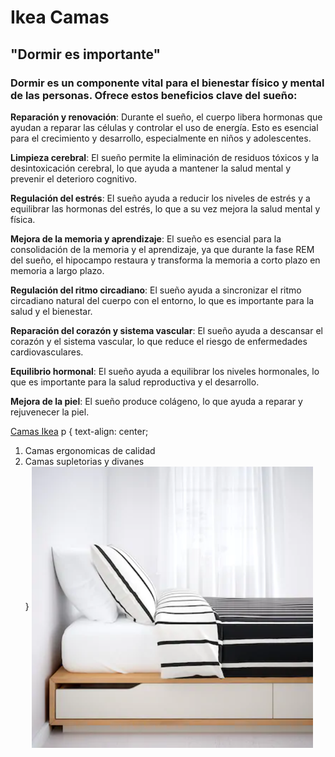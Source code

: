 # Ikea Camas
## "Dormir es importante"
### Dormir es un componente vital para el bienestar físico y mental de las personas. Ofrece estos beneficios clave del sueño:

**Reparación y renovación**: Durante el sueño, el cuerpo libera hormonas que ayudan a reparar las células y controlar el uso de energía. Esto es esencial para el crecimiento y desarrollo, especialmente en niños y adolescentes.

**Limpieza cerebral**: El sueño permite la eliminación de residuos tóxicos y la desintoxicación cerebral, lo que ayuda a mantener la salud mental y prevenir el deterioro cognitivo.

**Regulación del estrés**: El sueño ayuda a reducir los niveles de estrés y a equilibrar las hormonas del estrés, lo que a su vez mejora la salud mental y física.

**Mejora de la memoria y aprendizaje**: El sueño es esencial para la consolidación de la memoria y el aprendizaje, ya que durante la fase REM del sueño, el hipocampo restaura y transforma la memoria a corto plazo en memoria a largo plazo.

**Regulación del ritmo circadiano**: El sueño ayuda a sincronizar el ritmo circadiano natural del cuerpo con el entorno, lo que es importante para la salud y el bienestar.

**Reparación del corazón y sistema vascular**: El sueño ayuda a descansar el corazón y el sistema vascular, lo que reduce el riesgo de enfermedades cardiovasculares.

**Equilibrio hormonal**: El sueño ayuda a equilibrar los niveles hormonales, lo que es importante para la salud reproductiva y el desarrollo.

**Mejora de la piel**: El sueño produce colágeno, lo que ayuda a reparar y rejuvenecer la piel.


[Camas Ikea](https://www.ikea.com/es/es/cat/camas-bm003/)
p {
  text-align: center;
<ol>
  <li>Camas ergonomicas de calidad</li>
  <li>Camas supletorias y divanes</li>
  }
  
<img src="450_1000.png" align="center">
